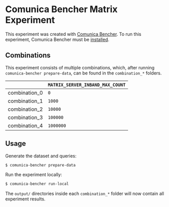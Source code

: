 # Comunica Bencher Matrix Experiment

This experiment was created with [Comunica Bencher](https://github.com/comunica/comunica-bencher).
To run this experiment, Comunica Bencher must be [installed](https://github.com/comunica/comunica-bencher#usage).

## Combinations

This experiment consists of multiple combinations, which,
after running `comunica-bencher prepare-data`, can be found in the `combination_*` folders.

| | `MATRIX_SERVER_INBAND_MAX_COUNT` |
|-|-|
| combination_0 | `0` |
| combination_1 | `1000` |
| combination_2 | `10000` |
| combination_3 | `100000` |
| combination_4 | `1000000` |

## Usage

Generate the dataset and queries:

```bash
$ comunica-bencher prepare-data
```

Run the experiment locally:

```bash
$ comunica-bencher run-local
```

The `output/` directories inside each `combination_*` folder will now contain all experiment results.
